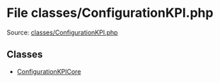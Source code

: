 File classes/ConfigurationKPI.php
=========

Source: [classes/ConfigurationKPI.php](https://github.com/PrestaShop/PrestaShop/blob/1.6.1.3/classes/ConfigurationKPI.php)


Classes
-------

* [ConfigurationKPICore](class.ConfigurationKPICore.md)

